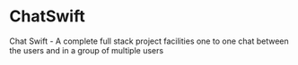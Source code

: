 # ChatSwift
Chat Swift - A complete full stack project facilities one to one chat between the users and in a group of multiple users
